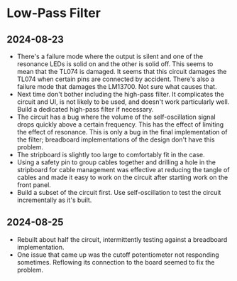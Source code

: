 # Low-Pass Filter

## 2024-08-23

- There's a failure mode where the output is silent and one of the
  resonance LEDs is solid on and the other is solid off. This seems to
  mean that the TL074 is damaged. It seems that this circuit damages
  the TL074 when certain pins are connected by accident. There's also
  a failure mode that damages the LM13700. Not sure what causes that.
- Next time don't bother including the high-pass filter. It
  complicates the circuit and UI, is not likely to be used, and
  doesn't work particularly well. Build a dedicated high-pass filter
  if necessary.
- The circuit has a bug where the volume of the self-oscillation
  signal drops quickly above a certain frequency. This has the effect
  of limiting the effect of resonance. This is only a bug in the final
  implementation of the filter; breadboard implementations of the
  design don't have this problem.
- The stripboard is slightly too large to comfortably fit in the case.
- Using a safety pin to group cables together and drilling a hole in
  the stripboard for cable management was effective at reducing the
  tangle of cables and made it easy to work on the circuit after
  starting work on the front panel.
- Build a subset of the circuit first. Use self-oscillation to test
  the circuit incrementally as it's built.
  
## 2024-08-25

- Rebuilt about half the circuit, intermittently testing against a
  breadboard implementation.
- One issue that came up was the cutoff potentiometer not responding
  sometimes. Reflowing its connection to the board seemed to fix the
  problem.
